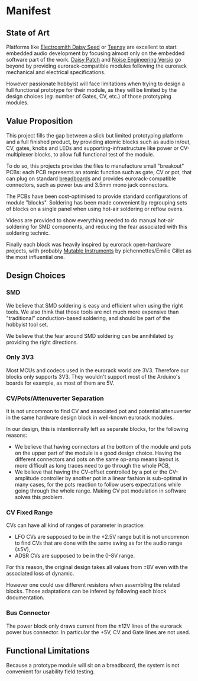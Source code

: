 # Manifest

## State of Art

Platforms like [Electrosmith Daisy Seed](https://www.electro-smith.com/daisy/daisy)
or [Teensy](https://www.pjrc.com/store/teensy41.html)
are excellent to start embedded audio development by focusing almost only
on the embedded software part of the work.
[Daisy Patch](https://www.electro-smith.com/daisy/patch)
and [Noise Engineering Versio](https://www.noiseengineering.us/blog/lib-daisy)
go beyond by providing eurorack-compatible modules following the
eurorack mechanical and electrical specifications.

However passionate hobbyist will face limitations when trying to design
a full functional prototype for their module, as they will be limited by
the design choices (_eg._ number of Gates, CV, etc.) of those prototyping modules.


## Value Proposition

This project fills the gap between a slick but limited prototyping platform
and a full finished product, by providing atomic blocks such as audio in/out, CV,
gates, knobs and LEDs and supporting-infrastructure like power or
CV-multiplexer blocks, to allow full functional test of the module.

To do so, this projects provides the files to manufacture small "breakout"
PCBs: each PCB represents an atomic function such as gate, CV or pot, that
can plug on standard [breadboards](https://en.wikipedia.org/wiki/Breadboard)
and provides eurorack-compatible connectors, such as power bus and 3.5mm mono jack
connectors.

The PCBs have been cost-optimised to provide standard configurations of
module "blocks". Soldering has been made convenient by regrouping sets of blocks
on a single panel when using hot-air soldering or reflow ovens.

Videos are provided to show everything needed to do manual hot-air
soldering for SMD components, and reducing the fear associated with
this soldering technic.

Finally each block was heavily inspired by eurorack open-hardware projects,
with probably [Mutable Instruments](https://github.com/pichenettes/eurorack)
by pichennettes/Emilie Gillet as the most influential one.


## Design Choices

### SMD

We believe that SMD soldering is easy and efficient when using the right tools. We also think
that those tools are not much more expensive than "traditional" conduction-based
soldering, and should be part of the hobbyist tool set.

We believe that the fear around SMD soldering can be annihilated by providing the right
directions.

### Only 3V3

Most MCUs and codecs used in the eurorack world are 3V3. Therefore our blocks
only supports 3V3. They wouldn't support most of the Arduino's boards
for example, as most of them are 5V.

### CV/Pots/Attenuverter Separation

It is not uncommon to find CV and associated pot and potential
attenuverter in the same hardware design block in well-known eurorack modules.

In our design, this is intentionnally left as separate blocks, for the following reasons:

- We believe that having connectors at the bottom of the module and
  pots on the upper part of the module is a good design choice. Having
  the different connectors and pots on the same op-amp means layout
  is more difficult as long traces need to go through the whole PCB,
- We believe that having the CV-offset controlled by a pot or the
   CV-amplitude controller by another pot in a linear fashion is
   sub-optimal in many cases, for the pots reaction to follow users
   expectations while going through the whole range. Making CV pot modulation
   in software solves this problem.

### CV Fixed Range

CVs can have all kind of ranges of parameter in practice:

- LFO CVs are supposed to be in the ±2.5V range but it is not
  uncommon to find CVs that are done with the same swing as for the
  audio range (±5V),
- ADSR CVs are supposed to be in the 0-8V range.

For this reason, the original design takes all values from ±8V even
with the associated loss of dynamic.

However one could use different resistors when assembling the related
blocks. Those adaptations can be infered by following each block documentation.

### Bus Connector

The power block only draws current from the ±12V lines of the eurorack
power bus connector. In particular the +5V, CV and Gate lines are not used.


## Functional Limitations

Because a prototype module will sit on a breadboard, the system is not
convenient for usability field testing.
